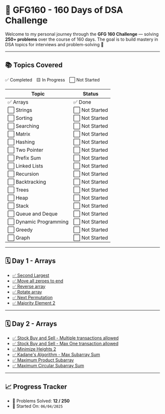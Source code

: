 # 📘 GFG160 - 160 Days of DSA Challenge

Welcome to my personal journey through the **GFG 160 Challenge** — solving **250+ problems** over the course of 160 days. The goal is to build mastery in DSA topics for interviews and problem-solving 🚀

---

## 📚 Topics Covered

✅ Completed 🟨 In Progress ⬜ Not Started

| Topic                  | Status         |
| ---------------------- | -------------- |
| ✅ Arrays              | ✅ Done        |
| ⬜ Strings             | ⬜ Not Started |
| ⬜ Sorting             | ⬜ Not Started |
| ⬜ Searching           | ⬜ Not Started |
| ⬜ Matrix              | ⬜ Not Started |
| ⬜ Hashing             | ⬜ Not Started |
| ⬜ Two Pointer         | ⬜ Not Started |
| ⬜ Prefix Sum          | ⬜ Not Started |
| ⬜ Linked Lists        | ⬜ Not Started |
| ⬜ Recursion           | ⬜ Not Started |
| ⬜ Backtracking        | ⬜ Not Started |
| ⬜ Trees               | ⬜ Not Started |
| ⬜ Heap                | ⬜ Not Started |
| ⬜ Stack               | ⬜ Not Started |
| ⬜ Queue and Deque     | ⬜ Not Started |
| ⬜ Dynamic Programming | ⬜ Not Started |
| ⬜ Greedy              | ⬜ Not Started |
| ⬜ Graph               | ⬜ Not Started |

---

## 🗓️ Day 1 - Arrays

- [✅ Second Largest](./1.Arrays/01_Second_Largest.cpp)
- [✅ Move all zeroes to end](./1.Arrays/02_Move_all_zeroes_to_end.cpp)
- [✅ Reverse array](./1.Arrays/03_Reverse_array.cpp)
- [✅ Rotate array](./1.Arrays/04_Rotate_Array.cpp)
- [✅ Next Permutation](./1.Arrays/05_Next_Permutation.cpp)
- [✅ Majority Element 2](./1.Arrays/06_Majority_element_2.cpp)

---

## 🗓️ Day 2 - Arrays

- [✅ Stock Buy and Sell - Multiple transactions allowed](./1.Arrays/07_Stock_Buy_and_Sell_multiple_transactions_allowed.cpp)
- [✅ Stock Buy and Sell - Max One transaction allowed](./1.Arrays/08_Stock_Buy_and_Sell_only_one_transaction.cpp)
- [✅ Minimize Heights 2](./1.Arrays/09_Minimize_the_heights_2.cpp)
- [✅ Kadane's Algorithm - Max Subarray Sum](./1.Arrays/10_Kadanes_algo.cpp)
- [✅ Maximum Product Subarray](./1.Arrays/11_Maximum_Product_subarray.cpp)
- [✅ Maximum Circular Subarray Sum](./1.Arrays/12_Max_Circular_Subarray_sum.cpp)

---

## 📈 Progress Tracker

- 🧠 Problems Solved: **12 / 250**
- 🚀 Started On: `06/04/2025`
